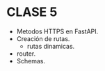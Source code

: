 # CLASE 5
- Metodos HTTPS en FastAPI.
- Creación de rutas.
    - rutas dinamicas.
- router.
- Schemas.
